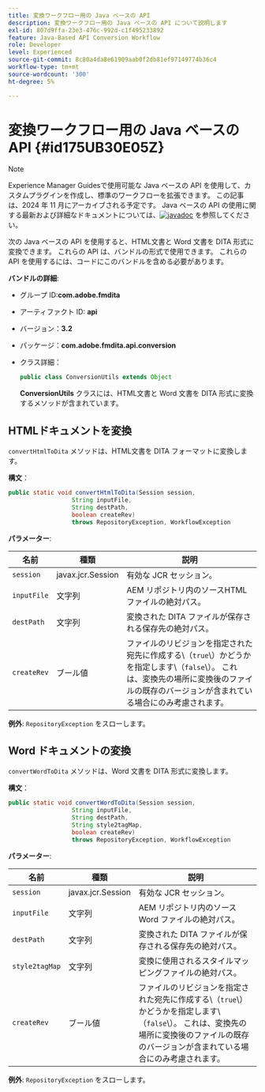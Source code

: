 ```yaml
---
title: 変換ワークフロー用の Java ベースの API
description: 変換ワークフロー用の Java ベースの API について説明します
exl-id: 807d9ffa-23e3-476c-992d-c1f495233892
feature: Java-Based API Conversion Workflow
role: Developer
level: Experienced
source-git-commit: 8c80a4da8e61909aab0f2db81ef97149774b36c4
workflow-type: tm+mt
source-wordcount: '300'
ht-degree: 5%

---
```


# 変換ワークフロー用の Java ベースの API {#id175UB30E05Z}

>[!NOTE]
>
> Experience Manager Guidesで使用可能な Java ベースの API を使用して、カスタムプラグインを作成し、標準のワークフローを拡張できます。 この記事は、2024 年 11 月にアーカイブされる予定です。
> Java ベースの API の使用に関する最新および詳細なドキュメントについては、[![javadoc](https://javadoc.io/badge2/com.adobe.aem/aem-guides-sdk-api/javadoc.svg)](https://javadoc.io/doc/com.adobe.aem/aem-guides-sdk-api) を参照してください。




次の Java ベースの API を使用すると、HTML文書と Word 文書を DITA 形式に変換できます。 これらの API は、バンドルの形式で使用できます。 これらの API を使用するには、コードにこのバンドルを含める必要があります。

**バンドルの詳細**:

- グループ ID:**com.adobe.fmdita**

- アーティファクト ID: **api**

- バージョン：**3.2**

- パッケージ：**com.adobe.fmdita.api.conversion**

- クラス詳細：

  ```JAVA
  public class ConversionUtils extends Object
  ```

  **ConversionUtils** クラスには、HTML文書と Word 文書を DITA 形式に変換するメソッドが含まれています。


## HTMLドキュメントを変換

`convertHtmlToDita` メソッドは、HTML文書を DITA フォーマットに変換します。

**構文**：

```JAVA
public static void convertHtmlToDita(Session session, 
                  String inputFile, 
                  String destPath, 
                  boolean createRev) 
                  throws RepositoryException, WorkflowException
```

**パラメーター**:

| 名前 | 種類 | 説明 |
|----|----|-----------|
| `session` | javax.jcr.Session | 有効な JCR セッション。 |
| `inputFile` | 文字列 | AEM リポジトリ内のソースHTMLファイルの絶対パス。 |
| `destPath` | 文字列 | 変換された DITA ファイルが保存される保存先の絶対パス。 |
| `createRev` | ブール値 | ファイルのリビジョンを指定された宛先に作成する\（`true`\）かどうかを指定します\（`false`\）。 これは、変換先の場所に変換後のファイルの既存のバージョンが含まれている場合にのみ考慮されます。 |

**例外**:
`RepositoryException` をスローします。

## Word ドキュメントの変換

``convertWordToDita`` メソッドは、Word 文書を DITA 形式に変換します。

**構文**：

```JAVA
public static void convertWordToDita(Session session, 
                  String inputFile,
                  String destPath, 
                  String style2tagMap, 
                  boolean createRev) 
                  throws RepositoryException, WorkflowException
```

**パラメーター**:

| 名前 | 種類 | 説明 |
|----|----|-----------|
| `session` | javax.jcr.Session | 有効な JCR セッション。 |
| `inputFile` | 文字列 | AEM リポジトリ内のソース Word ファイルの絶対パス。 |
| `destPath` | 文字列 | 変換された DITA ファイルが保存される保存先の絶対パス。 |
| `style2tagMap` | 文字列 | 変換に使用されるスタイルマッピングファイルの絶対パス。 |
| `createRev` | ブール値 | ファイルのリビジョンを指定された宛先に作成する\（`true`\）かどうかを指定します\（`false`\）。 これは、変換先の場所に変換後のファイルの既存のバージョンが含まれている場合にのみ考慮されます。 |

**例外**:
`RepositoryException` をスローします。
